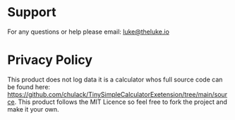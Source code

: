 # Support


For any questions or help please email: luke@theluke.io

# Privacy Policy

This product does not log data it is a calculator whos full source code can be found here: https://github.com/chulack/TinySimpleCalculatorExetension/tree/main/source. This product follows the MIT Licence so feel free to fork the project and make it your own. 
